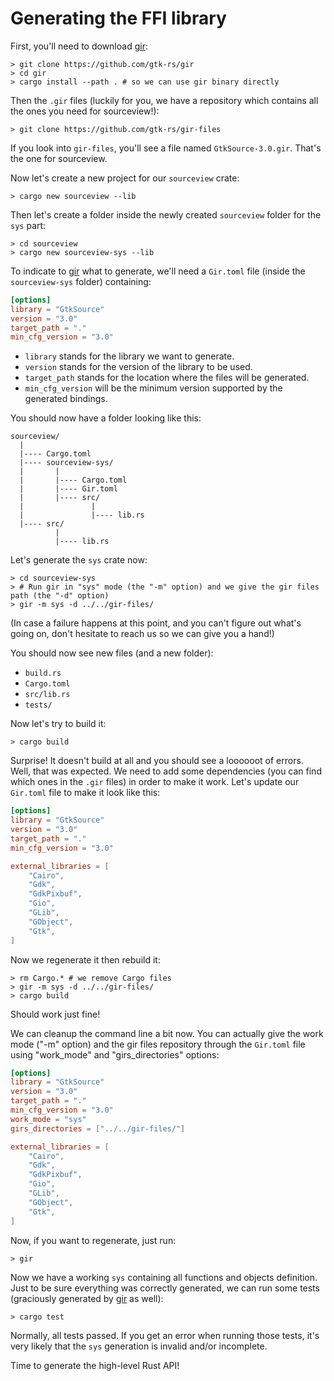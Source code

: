 # Generating the FFI library

First, you'll need to download [gir]:

```console
> git clone https://github.com/gtk-rs/gir
> cd gir
> cargo install --path . # so we can use gir binary directly
```

Then the `.gir` files (luckily for you, we have a repository which contains all the ones you need for sourceview!):

```console
> git clone https://github.com/gtk-rs/gir-files
```

If you look into `gir-files`, you'll see a file named `GtkSource-3.0.gir`. That's the one for sourceview.

Now let's create a new project for our `sourceview` crate:

```console
> cargo new sourceview --lib
```

Then let's create a folder inside the newly created `sourceview` folder for the `sys` part:

```console
> cd sourceview
> cargo new sourceview-sys --lib
```

To indicate to [gir] what to generate, we'll need a `Gir.toml` file (inside the `sourceview-sys` folder) containing:

```toml
[options]
library = "GtkSource"
version = "3.0"
target_path = "."
min_cfg_version = "3.0"
```

* `library` stands for the library we want to generate.
* `version` stands for the version of the library to be used.
* `target_path` stands for the location where the files will be generated.
* `min_cfg_version` will be the minimum version supported by the generated bindings.

You should now have a folder looking like this:

```text
sourceview/
  |
  |---- Cargo.toml
  |---- sourceview-sys/
  |       |
  |       |---- Cargo.toml
  |       |---- Gir.toml
  |       |---- src/
  |               |
  |               |---- lib.rs
  |---- src/
          |
          |---- lib.rs
```

Let's generate the `sys` crate now:

```console
> cd sourceview-sys
> # Run gir in "sys" mode (the "-m" option) and we give the gir files path (the "-d" option)
> gir -m sys -d ../../gir-files/
```

(In case a failure happens at this point, and you can't figure out what's going on, don't hesitate to reach us so we can give you a hand!)

You should now see new files (and a new folder):

* `build.rs`
* `Cargo.toml`
* `src/lib.rs`
* `tests/`

Now let's try to build it:

```console
> cargo build
```

Surprise! It doesn't build at all and you should see a loooooot of errors. Well, that was expected. We need to add some dependencies (you can find which ones in the `.gir` files) in order to make it work. Let's update our `Gir.toml` file to make it look like this:

```toml
[options]
library = "GtkSource"
version = "3.0"
target_path = "."
min_cfg_version = "3.0"

external_libraries = [
    "Cairo",
    "Gdk",
    "GdkPixbuf",
    "Gio",
    "GLib",
    "GObject",
    "Gtk",
]
```

Now we regenerate it then rebuild it:

```console
> rm Cargo.* # we remove Cargo files
> gir -m sys -d ../../gir-files/
> cargo build
```

Should work just fine!

We can cleanup the command line a bit now. You can actually give the work mode ("-m" option) and the gir files repository through the `Gir.toml` file using "work_mode" and "girs_directories" options:

```toml
[options]
library = "GtkSource"
version = "3.0"
target_path = "."
min_cfg_version = "3.0"
work_mode = "sys"
girs_directories = ["../../gir-files/"]

external_libraries = [
    "Cairo",
    "Gdk",
    "GdkPixbuf",
    "Gio",
    "GLib",
    "GObject",
    "Gtk",
]
```

Now, if you want to regenerate, just run:

```console
> gir
```

Now we have a working `sys` containing all functions and objects definition. Just to be sure everything was correctly generated, we can run some tests (graciously generated by [gir] as well):

```console
> cargo test
```

Normally, all tests passed. If you get an error when running those tests, it's very likely that the `sys` generation is invalid and/or incomplete.

Time to generate the high-level Rust API!

[gir]: https://github.com/gtk-rs/gir
